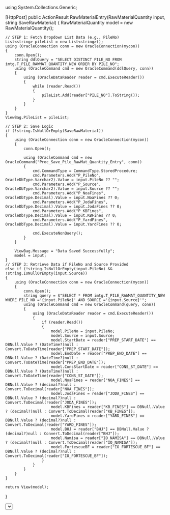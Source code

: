 using System.Collections.Generic;

[HttpPost]
public ActionResult RawMaterialEntry(RawMaterialQuantity input, string SaveRawMaterial)
{
    RawMaterialQuantity model = new RawMaterialQuantity();

    // STEP 1: Fetch Dropdown List Data (e.g., PileNo)
    List<string> pileList = new List<string>();
    using (OracleConnection conn = new OracleConnection(mycon))
    {
        conn.Open();
        string ddlQuery = "SELECT DISTINCT PILE_NO FROM imtg.T_PILE_RAWMAT_QUANTITY_NEW ORDER BY PILE_NO";
        using (OracleCommand cmd = new OracleCommand(ddlQuery, conn))
        {
            using (OracleDataReader reader = cmd.ExecuteReader())
            {
                while (reader.Read())
                {
                    pileList.Add(reader["PILE_NO"].ToString());
                }
            }
        }
    }
    ViewBag.PileList = pileList;

    // STEP 2: Save Logic
    if (!string.IsNullOrEmpty(SaveRawMaterial))
    {
        using (OracleConnection conn = new OracleConnection(mycon))
        {
            conn.Open();

            using (OracleCommand cmd = new OracleCommand("Proc_Save_Pile_RawMat_Quantity_Entry", conn))
            {
                cmd.CommandType = CommandType.StoredProcedure;
                cmd.Parameters.Add("P_PileNo", OracleDbType.Varchar2).Value = input.PileNo ?? "";
                cmd.Parameters.Add("P_Source", OracleDbType.Varchar2).Value = input.Source ?? "";
                cmd.Parameters.Add("P_NoaFines", OracleDbType.Decimal).Value = input.NoaFines ?? 0;
                cmd.Parameters.Add("P_JodaFines", OracleDbType.Decimal).Value = input.JodaFines ?? 0;
                cmd.Parameters.Add("P_KBFines", OracleDbType.Decimal).Value = input.KBFines ?? 0;
                cmd.Parameters.Add("P_YardFines", OracleDbType.Decimal).Value = input.YardFines ?? 0;

                cmd.ExecuteNonQuery();
            }
        }

        ViewBag.Message = "Data Saved Successfully";
        model = input;
    }
    // STEP 3: Retrieve Data if PileNo and Source Provided
    else if (!string.IsNullOrEmpty(input.PileNo) && !string.IsNullOrEmpty(input.Source))
    {
        using (OracleConnection conn = new OracleConnection(mycon))
        {
            conn.Open();
            string query = $"SELECT * FROM imtg.T_PILE_RAWMAT_QUANTITY_NEW WHERE PILE_NO ='{input.PileNo}' AND SOURCE ='{input.Source}'";
            using (OracleCommand cmd = new OracleCommand(query, conn))
            {
                using (OracleDataReader reader = cmd.ExecuteReader())
                {
                    if (reader.Read())
                    {
                        model.PileNo = input.PileNo;
                        model.Source = input.Source;
                        model.StartDate = reader["PREP_START_DATE"] == DBNull.Value ? (DateTime?)null : Convert.ToDateTime(reader["PREP_START_DATE"]);
                        model.EndDate = reader["PREP_END_DATE"] == DBNull.Value ? (DateTime?)null : Convert.ToDateTime(reader["PREP_END_DATE"]);
                        model.ConsStartDate = reader["CONS_ST_DATE"] == DBNull.Value ? (DateTime?)null : Convert.ToDateTime(reader["CONS_ST_DATE"]);
                        model.NoaFines = reader["NOA_FINES"] == DBNull.Value ? (decimal?)null : Convert.ToDecimal(reader["NOA_FINES"]);
                        model.JodaFines = reader["JODA_FINES"] == DBNull.Value ? (decimal?)null : Convert.ToDecimal(reader["JODA_FINES"]);
                        model.KBFines = reader["KB_FINES"] == DBNull.Value ? (decimal?)null : Convert.ToDecimal(reader["KB_FINES"]);
                        model.YardFines = reader["YARD_FINES"] == DBNull.Value ? (decimal?)null : Convert.ToDecimal(reader["YARD_FINES"]);
                        model.BHJ = reader["BHJ"] == DBNull.Value ? (decimal?)null : Convert.ToDecimal(reader["BHJ"]);
                        model.Namisa = reader["IO_NAMISA"] == DBNull.Value ? (decimal?)null : Convert.ToDecimal(reader["IO_NAMISA"]);
                        model.FortescueBF = reader["IO_FORTESCUE_BF"] == DBNull.Value ? (decimal?)null : Convert.ToDecimal(reader["IO_FORTESCUE_BF"]);
                    }
                }
            }
        }
    }

    return View(model);
}

<script>
    // Convert server data (passed via ViewBag) to JS array
    var pileList = @Html.Raw(Newtonsoft.Json.JsonConvert.SerializeObject(ViewBag.PileList));
</script>

<select id="pileDropdown" name="PileNo">
    <script>
        for (var i = 0; i < pileList.length; i++) {
            document.write("<option value='" + pileList[i] + "'>" + pileList[i] + "</option>");
        }
    </script>
</select>
